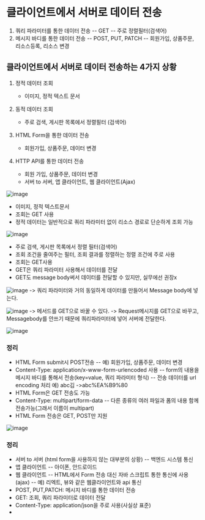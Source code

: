 # 클라이언트에서 서버로 데이터 전송
1. 쿼리 파라미터를 통한 데이터 전송
 -- GET
 -- 주로 정렬필터(검색어) 
 2. 메시지 바디를 통한 데이터 전송
 -- POST, PUT, PATCH
 -- 회원가입, 상품주문, 리소스등록, 리소스 변경

## 클라이언트에서 서버로 데이터 전송하는 4가지 상황
1. 정적 데이터 조회
	- 이미지, 정적 텍스트 문서

2. 동적 데이터 조회
	- 주로 검색, 게시판 목록에서 정렬필터 (검색어) 

3. HTML Form을 통한 데이터 전송
	- 회원가입, 상품주문, 데이터 변경

4. HTTP API를 통한 데이터 전송
	- 회원 가입, 상품주문, 데이터 변경
	- 서버 to 서버, 앱 클라이언트, 웹 클라이언트(Ajax)


![image](https://user-images.githubusercontent.com/60098769/119162723-abca7e00-ba95-11eb-9882-a167cd593c4c.png)
- 이미지, 정적 텍스트문서
- 조회는 GET 사용
- 정적 데이터는 일반적으로 쿼리 파라미터 없이 리소스 경로로 단순하게 조회 가능

![image](https://user-images.githubusercontent.com/60098769/119162890-dddbe000-ba95-11eb-8c78-7fef0ab6a8bf.png)
- 주로 검색, 게시판 목록에서 정렬 필터(검색어)
- 조회 조건을 줄여주는 필터, 조회 결과를 정렬하는 정렬 조건에 주로 사용
- 조회는 GET사용
- GET은 쿼리 파라미터 사용해서 데이터를 전달
- GET도 message body써서 데이터를 전달할 수 있지만, 실무에선 권장x

![image](https://user-images.githubusercontent.com/60098769/119163539-75d9c980-ba96-11eb-9972-e884adccbe0c.png)
-> 쿼리 파라미터와 거의 동일하게 데이터를 만들어서 Message body에 넣는다. 

![image](https://user-images.githubusercontent.com/60098769/119164347-4a0b1380-ba97-11eb-9a33-93bde141a872.png)
-> 메서드를 GET으로 바꿀 수 있다. 
-> Request메시지를 GET으로 바꾸고, Messagebody를 안쓰기 때문에 쿼리파라미터에 넣어 서버에 전달한다. 

![image](https://user-images.githubusercontent.com/60098769/119165345-5b085480-ba98-11eb-9b40-4324cce6b14a.png)

### 정리
- HTML Form submit시 POST전송
  -- 예) 회원가입, 상품주문, 데이터 변경
- Content-Type: application/x-www-form-urlencoded 사용
  -- form의 내용을 메시지 바디를 통해서 전송(key=value, 쿼리 파라미터 형식)
  -- 전송 데이터를 url encoding 처리 예) abc김 ->abc%EA%B9%80
 - HTML Form은 GET 전송도 가능
 - Content-Type: multipart/form-data
  -- 다른 종류의 여러 파일과 폼의 내용 함께 전송가능(그래서 이름이 multipart)
 - HTML Form 전송은 GET, POST만 지원


![image](https://user-images.githubusercontent.com/60098769/119166860-1bdb0300-ba9a-11eb-9f9f-1ec6e2e79322.png)

### 정리
- 서버 to 서버 (html form을 사용하지 않는 대부분의 상황)
  -- 백엔드 시스템 통신
- 앱 클라이언트
  -- 아이폰, 안드로이드
- 웹 클라이언트
  -- HTML에서 Form 전송 대신 자바 스크립트 통한 통신에 사용(ajax)
  -- 예) 리엑트, 뷰와 같은 웹클라이언트와 api 통신
- POST, PUT,PATCH: 메시지 바디를 통한 데이터 전송
- GET: 조회, 쿼리 파라미터로 데이터 전달
- Content-Type: application/json을 주로 사용(사실상 표준)
-
  
  
  
  
  
